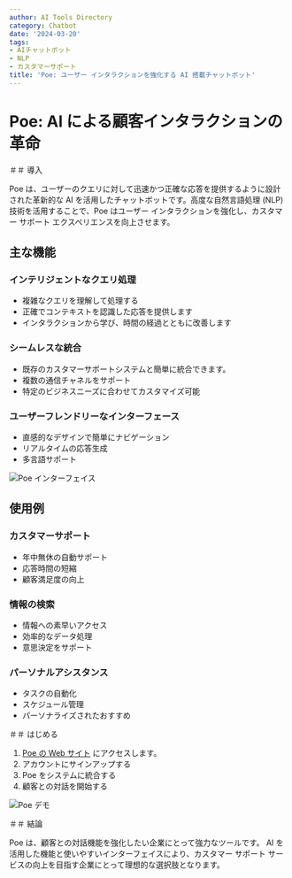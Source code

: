```yaml
---
author: AI Tools Directory
category: Chatbot
date: '2024-03-20'
tags:
- AIチャットボット
- NLP
- カスタマーサポート
title: 'Poe: ユーザー インタラクションを強化する AI 搭載チャットボット'
---
```


# Poe: AI による顧客インタラクションの革命

＃＃ 導入

Poe は、ユーザーのクエリに対して迅速かつ正確な応答を提供するように設計された革新的な AI を活用したチャットボットです。高度な自然言語処理 (NLP) 技術を活用することで、Poe はユーザー インタラクションを強化し、カスタマー サポート エクスペリエンスを向上させます。

## 主な機能

### インテリジェントなクエリ処理
- 複雑なクエリを理解して処理する
- 正確でコンテキストを認識した応答を提供します
- インタラクションから学び、時間の経過とともに改善します

### シームレスな統合
- 既存のカスタマーサポートシステムと簡単に統合できます。
- 複数の通信チャネルをサポート
- 特定のビジネスニーズに合わせてカスタマイズ可能

### ユーザーフレンドリーなインターフェース
- 直感的なデザインで簡単にナビゲーション
- リアルタイムの応答生成
- 多言語サポート

![Poe インターフェイス](/imgs/poe/interface.jpg)

## 使用例

### カスタマーサポート
- 年中無休の自動サポート
- 応答時間の短縮
- 顧客満足度の向上

### 情報の検索
- 情報への素早いアクセス
- 効率的なデータ処理
- 意思決定をサポート

### パーソナルアシスタンス
- タスクの自動化
- スケジュール管理
- パーソナライズされたおすすめ

＃＃ はじめる

1. [Poe の Web サイト](https://poe.com) にアクセスします。
2. アカウントにサインアップする
3. Poe をシステムに統合する
4. 顧客との対話を開始する

![Poe デモ](/imgs/poe/demo.jpg)

＃＃ 結論

Poe は、顧客との対話機能を強化したい企業にとって強力なツールです。 AI を活用した機能と使いやすいインターフェイスにより、カスタマー サポート サービスの向上を目指す企業にとって理想的な選択肢となります。